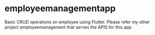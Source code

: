 # employeemanagementapp
Basic CRUD operations on employee using Flutter.
Please refer my other project employeemanagement that serves the APIS for this app.
